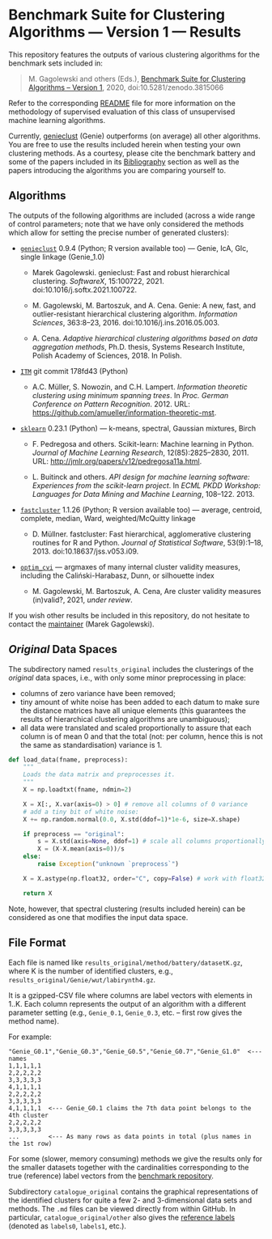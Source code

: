 # Benchmark Suite for Clustering Algorithms — Version 1 — Results

This repository features the outputs of various clustering algorithms
for the benchmark sets included in:

> M. Gagolewski and others (Eds.),
[Benchmark Suite for Clustering Algorithms – Version 1](https://github.com/gagolews/clustering_benchmarks_v1),
2020, doi:10.5281/zenodo.3815066

Refer to the corresponding
[README](https://github.com/gagolews/clustering_benchmarks_v1/blob/master/README.md)
file for more information on the methodology of supervised
evaluation of this class of unsupervised machine learning algorithms.

Currently, [genieclust](https://genieclust.gagolewski.com) (Genie)
outperforms (on average) all other algorithms.
You are free to use the results included herein when testing
your own clustering methods.
As a courtesy, please cite the benchmark battery and
some of the papers included in its
[Bibliography](https://github.com/gagolews/clustering_benchmarks_v1/blob/master/README.md#bibliography) section
as well as the papers introducing the algorithms you are comparing yourself to.




## Algorithms

The outputs of the following algorithms are included
(across a wide range of control parameters; note that we have only considered
the methods which allow for setting the precise number of generated clusters):

* [`genieclust`](https://genieclust.gagolewski.com)
    0.9.4 (Python; R version available too) — Genie, IcA, GIc,
    single linkage (Genie_1.0)

    * Marek Gagolewski. genieclust: Fast and robust hierarchical
    clustering. *SoftwareX*, 15:100722, 2021. doi:10.1016/j.softx.2021.100722.

    * M. Gagolewski, M. Bartoszuk, and A. Cena. Genie: A new, fast,
    and outlier-resistant hierarchical clustering algorithm.
    *Information Sciences*, 363:8–23, 2016. doi:10.1016/j.ins.2016.05.003.

    * A. Cena. *Adaptive hierarchical clustering algorithms based
    on data aggregation methods*, Ph.D. thesis, Systems Research Institute,
    Polish Academy of Sciences, 2018. In Polish.


* [`ITM`](https://github.com/amueller/information-theoretic-mst)
    git commit 178fd43 (Python)

    * A.C. Müller, S. Nowozin, and C.H. Lampert.
    *Information theoretic clustering using minimum spanning trees*.
    In *Proc. German Conference on Pattern Recognition*. 2012.
    URL: https://github.com/amueller/information-theoretic-mst.


* [`sklearn`](https://scikit-learn.org/stable/modules/clustering.html)
    0.23.1 (Python) — k-means, spectral, Gaussian mixtures, Birch

    * F. Pedregosa and others. Scikit-learn: Machine learning in Python.
    *Journal of Machine Learning Research*, 12(85):2825–2830, 2011.
    URL: http://jmlr.org/papers/v12/pedregosa11a.html.

    * L. Buitinck and others. *API design for machine learning software:
    Experiences from the scikit-learn project*. In *ECML PKDD Workshop:
    Languages for Data Mining and Machine Learning*, 108–122. 2013.


* [`fastcluster`](http://www.danifold.net/fastcluster.html) 1.1.26
    (Python; R version available too) — average, centroid, complete,
    median, Ward, weighted/McQuitty linkage

    * D. Müllner. fastcluster: Fast hierarchical, agglomerative clustering
    routines for R and Python. *Journal of Statistical Software*,
    53(9):1–18, 2013. doi:10.18637/jss.v053.i09.


* [`optim_cvi`](https://github.com/gagolews/optim_cvi) — argmaxes of
    many internal cluster validity measures,
    including the Caliński-Harabasz, Dunn, or silhouette index

    * M. Gagolewski, M. Bartoszuk, A. Cena,
    Are cluster validity measures (in)valid?,
    2021, *under review*.

If you wish other results be included in this repository,
do not hesitate to contact the [maintainer](https://www.gagolewski.com)
(Marek Gagolewski).



## *Original* Data Spaces

The subdirectory named `results_original` includes the clusterings
of the *original* data spaces, i.e., with only some minor preprocessing
in place:

* columns of zero variance have been removed;
* tiny amount of white noise has been added to each datum to make sure the
    distance matrices have all unique elements (this guarantees the
    results of hierarchical clustering algorithms are unambiguous);
* all data were translated and scaled proportionally
    to assure that each column is of mean 0 and that the total (not: per column,
    hence this is not the same as standardisation) variance is 1.

```python
def load_data(fname, preprocess):
    """
    Loads the data matrix and preprocesses it.
    """
    X = np.loadtxt(fname, ndmin=2)

    X = X[:, X.var(axis=0) > 0] # remove all columns of 0 variance
    # add a tiny bit of white noise:
    X += np.random.normal(0.0, X.std(ddof=1)*1e-6, size=X.shape)

    if preprocess == "original":
        s = X.std(axis=None, ddof=1) # scale all columns proportionally
        X = (X-X.mean(axis=0))/s
    else:
        raise Exception("unknown `preprocess`")

    X = X.astype(np.float32, order="C", copy=False) # work with float32

    return X
```

Note, however, that spectral clustering (results included herein)
can be considered as one that modifies the input data space.



## File Format

Each file is named like `results_original/method/battery/datasetK.gz`,
where K is the number of identified clusters, e.g.,
`results_original/Genie/wut/labirynth4.gz`.

It is a gzipped-CSV file where columns are label vectors with elements
in 1..K. Each column represents the output of an algorithm
with a different parameter setting (e.g., `Genie_0.1`, `Genie_0.3`, etc. –
first row gives the method name).


For example:

```
"Genie_G0.1","Genie_G0.3","Genie_G0.5","Genie_G0.7","Genie_G1.0"  <--- names
1,1,1,1,1
2,2,2,2,2
3,3,3,3,3
4,1,1,1,1
2,2,2,2,2
3,3,3,3,3
4,1,1,1,1  <--- Genie_G0.1 claims the 7th data point belongs to the 4th cluster
2,2,2,2,2
3,3,3,3,3
...        <--- As many rows as data points in total (plus names in the 1st row)
```


For some (slower, memory consuming) methods we give the results only for
the smaller datasets together with the cardinalities corresponding to the
true (reference) label vectors from the
[benchmark repository](https://github.com/gagolews/clustering_benchmarks_v1).



Subdirectory `catalogue_original` contains the graphical representations
of the identified clusters for quite a few 2- and 3-dimensional data sets
and methods. The `.md` files can be viewed directly from within GitHub.
In particular, `catalogue_original/other` also gives the
[reference labels](https://github.com/gagolews/clustering_benchmarks_v1/blob/master/README.md) (denoted as `labels0`, `labels1`, etc.).
